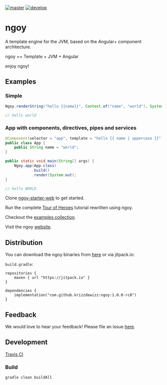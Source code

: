 [![master](https://travis-ci.com/krizzdewizz/ngoy.svg?branch=master)](https://travis-ci.com/krizzdewizz/ngoy.svg?branch=master) [![develop](https://travis-ci.com/krizzdewizz/ngoy.svg?branch=develop)](https://travis-ci.com/krizzdewizz/ngoy.svg?branch=develop)

# ngoy

A template engine for the JVM, based on the Angular+ component architecture.

ngoy == Template + JVM + Angular

enjoy ngoy!

## Examples

### Simple

```java
Ngoy.renderString("hello {{name}}", Context.of("name", "world"), System.out);

// hello world
```

### App with components, directives, pipes and services

```java
@Component(selector = "app", template = "hello {{ name | uppercase }}")
public class App {
    public String name = "world";
}

public static void main(String[] args) {
    Ngoy.app(App.class)
            .build()
            .render(System.out);
}

// hello WORLD
```

Clone [ngoy-starter-web](https://github.com/krizzdewizz/ngoy-starter-web) to get started.

Run the complete [Tour of Heroes](https://github.com/krizzdewizz/ngoy-tour-of-heroes) tutorial rewritten using ngoy.

Checkout the [examples collection](https://github.com/krizzdewizz/ngoy-examples).

Visit the ngoy [website](https://krizzdewizz.github.io/ngoy-website).

## Distribution

You can download the ngoy binaries from [here](https://github.com/krizzdewizz/ngoy/releases) or via jitpack.io:

`build.gradle`:
```
repositories {
	maven { url "https://jitpack.io" }
}

dependencies {
	implementation("com.github.krizzdewizz:ngoy:1.0.0-rc0")
}
```

## Feedback

We would love to hear your feedback! Please file an issue [here](https://github.com/krizzdewizz/ngoy/issues). 

## Development

[Travis CI](https://travis-ci.com/krizzdewizz/ngoy)

### Build
```
gradle clean buildAll
```

